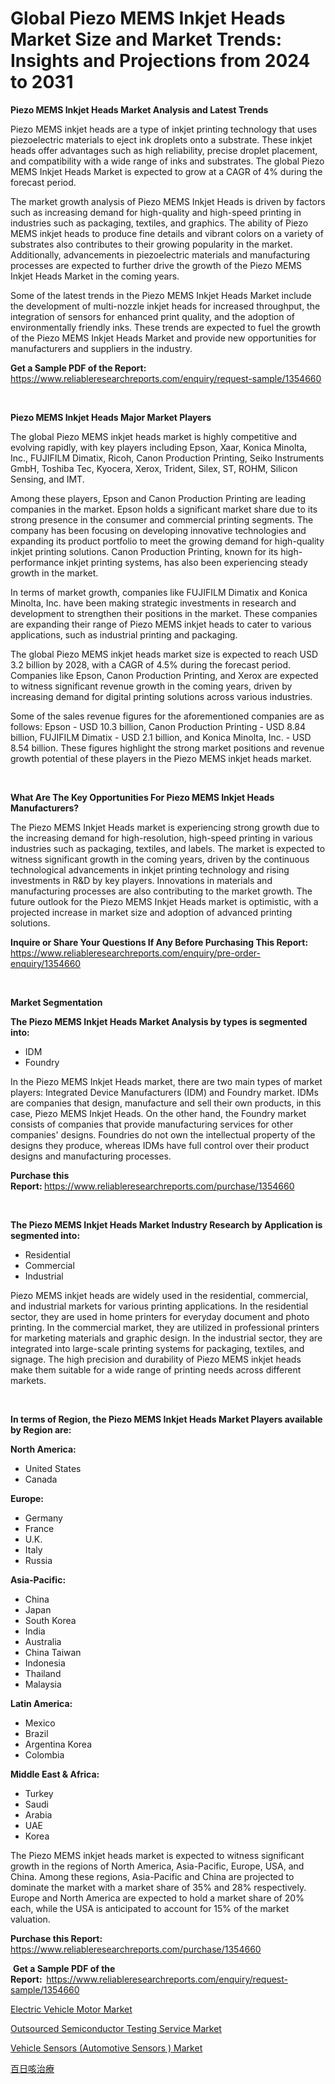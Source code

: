 <p><h1>Global Piezo MEMS Inkjet Heads Market Size and Market Trends: Insights and Projections from 2024 to 2031</h1></p><p><strong>Piezo MEMS Inkjet Heads Market Analysis and Latest Trends</strong></p>
<p><p>Piezo MEMS inkjet heads are a type of inkjet printing technology that uses piezoelectric materials to eject ink droplets onto a substrate. These inkjet heads offer advantages such as high reliability, precise droplet placement, and compatibility with a wide range of inks and substrates. The global Piezo MEMS Inkjet Heads Market is expected to grow at a CAGR of 4% during the forecast period.</p><p>The market growth analysis of Piezo MEMS Inkjet Heads is driven by factors such as increasing demand for high-quality and high-speed printing in industries such as packaging, textiles, and graphics. The ability of Piezo MEMS inkjet heads to produce fine details and vibrant colors on a variety of substrates also contributes to their growing popularity in the market. Additionally, advancements in piezoelectric materials and manufacturing processes are expected to further drive the growth of the Piezo MEMS Inkjet Heads Market in the coming years.</p><p>Some of the latest trends in the Piezo MEMS Inkjet Heads Market include the development of multi-nozzle inkjet heads for increased throughput, the integration of sensors for enhanced print quality, and the adoption of environmentally friendly inks. These trends are expected to fuel the growth of the Piezo MEMS Inkjet Heads Market and provide new opportunities for manufacturers and suppliers in the industry.</p></p>
<p><strong>Get a Sample PDF of the Report:&nbsp;</strong> <a href="https://www.reliableresearchreports.com/enquiry/request-sample/1354660">https://www.reliableresearchreports.com/enquiry/request-sample/1354660</a></p>
<p>&nbsp;</p>
<p><strong>Piezo MEMS Inkjet Heads Major Market Players</strong></p>
<p><p>The global Piezo MEMS inkjet heads market is highly competitive and evolving rapidly, with key players including Epson, Xaar, Konica Minolta, Inc., FUJIFILM Dimatix, Ricoh, Canon Production Printing, Seiko Instruments GmbH, Toshiba Tec, Kyocera, Xerox, Trident, Silex, ST, ROHM, Silicon Sensing, and IMT.</p><p>Among these players, Epson and Canon Production Printing are leading companies in the market. Epson holds a significant market share due to its strong presence in the consumer and commercial printing segments. The company has been focusing on developing innovative technologies and expanding its product portfolio to meet the growing demand for high-quality inkjet printing solutions. Canon Production Printing, known for its high-performance inkjet printing systems, has also been experiencing steady growth in the market.</p><p>In terms of market growth, companies like FUJIFILM Dimatix and Konica Minolta, Inc. have been making strategic investments in research and development to strengthen their positions in the market. These companies are expanding their range of Piezo MEMS inkjet heads to cater to various applications, such as industrial printing and packaging.</p><p>The global Piezo MEMS inkjet heads market size is expected to reach USD 3.2 billion by 2028, with a CAGR of 4.5% during the forecast period. Companies like Epson, Canon Production Printing, and Xerox are expected to witness significant revenue growth in the coming years, driven by increasing demand for digital printing solutions across various industries.</p><p>Some of the sales revenue figures for the aforementioned companies are as follows: Epson - USD 10.3 billion, Canon Production Printing - USD 8.84 billion, FUJIFILM Dimatix - USD 2.1 billion, and Konica Minolta, Inc. - USD 8.54 billion. These figures highlight the strong market positions and revenue growth potential of these players in the Piezo MEMS inkjet heads market.</p></p>
<p>&nbsp;</p>
<p><strong>What Are The Key Opportunities For Piezo MEMS Inkjet Heads Manufacturers?</strong></p>
<p><p>The Piezo MEMS Inkjet Heads market is experiencing strong growth due to the increasing demand for high-resolution, high-speed printing in various industries such as packaging, textiles, and labels. The market is expected to witness significant growth in the coming years, driven by the continuous technological advancements in inkjet printing technology and rising investments in R&D by key players. Innovations in materials and manufacturing processes are also contributing to the market growth. The future outlook for the Piezo MEMS Inkjet Heads market is optimistic, with a projected increase in market size and adoption of advanced printing solutions.</p></p>
<p><strong>Inquire or Share Your Questions If Any Before Purchasing This Report:</strong> <a href="https://www.reliableresearchreports.com/enquiry/pre-order-enquiry/1354660">https://www.reliableresearchreports.com/enquiry/pre-order-enquiry/1354660</a></p>
<p>&nbsp;</p>
<p><strong>Market Segmentation</strong></p>
<p><strong>The Piezo MEMS Inkjet Heads Market Analysis by types is segmented into:</strong></p>
<p><ul><li>IDM</li><li>Foundry</li></ul></p>
<p><p>In the Piezo MEMS Inkjet Heads market, there are two main types of market players: Integrated Device Manufacturers (IDM) and Foundry market. IDMs are companies that design, manufacture and sell their own products, in this case, Piezo MEMS Inkjet Heads. On the other hand, the Foundry market consists of companies that provide manufacturing services for other companies' designs. Foundries do not own the intellectual property of the designs they produce, whereas IDMs have full control over their product designs and manufacturing processes.</p></p>
<p><strong>Purchase this Report:&nbsp;</strong><a href="https://www.reliableresearchreports.com/purchase/1354660">https://www.reliableresearchreports.com/purchase/1354660</a></p>
<p>&nbsp;</p>
<p><strong>The Piezo MEMS Inkjet Heads Market Industry Research by Application is segmented into:</strong></p>
<p><ul><li>Residential</li><li>Commercial</li><li>Industrial</li></ul></p>
<p><p>Piezo MEMS inkjet heads are widely used in the residential, commercial, and industrial markets for various printing applications. In the residential sector, they are used in home printers for everyday document and photo printing. In the commercial market, they are utilized in professional printers for marketing materials and graphic design. In the industrial sector, they are integrated into large-scale printing systems for packaging, textiles, and signage. The high precision and durability of Piezo MEMS inkjet heads make them suitable for a wide range of printing needs across different markets.</p></p>
<p>&nbsp;</p>
<p><strong>In terms of Region, the Piezo MEMS Inkjet Heads Market Players available by Region are:</strong></p>
<p>
    <p> <strong> North America: </strong>
        <ul>
            <li>United States</li>
            <li>Canada</li>
        </ul>
        </p> 
    <p> <strong> Europe: </strong>
        <ul>
            <li>Germany</li>
            <li>France</li>
            <li>U.K.</li>
            <li>Italy</li>
            <li>Russia</li>
        </ul>
        </p> 
    <p> <strong> Asia-Pacific: </strong>
        <ul>
            <li>China</li>
            <li>Japan</li>
            <li>South Korea</li>
            <li>India</li>
            <li>Australia</li>
            <li>China Taiwan</li>
            <li>Indonesia</li>
            <li>Thailand</li>
            <li>Malaysia</li>
        </ul>
        </p> 
    <p> <strong> Latin America: </strong>
        <ul>
            <li>Mexico</li>
            <li>Brazil</li>
            <li>Argentina Korea</li>
            <li>Colombia</li>
        </ul>
        </p> 
    <p> <strong> Middle East & Africa: </strong>
        <ul>
            <li>Turkey</li>
            <li>Saudi</li>
            <li>Arabia</li>
            <li>UAE</li>
            <li>Korea</li>
        </ul>
    </p>
    </p>
<p><p>The Piezo MEMS inkjet heads market is expected to witness significant growth in the regions of North America, Asia-Pacific, Europe, USA, and China. Among these regions, Asia-Pacific and China are projected to dominate the market with a market share of 35% and 28% respectively. Europe and North America are expected to hold a market share of 20% each, while the USA is anticipated to account for 15% of the market valuation.</p></p>
<p><strong>Purchase this Report: </strong><a href="https://www.reliableresearchreports.com/purchase/1354660">https://www.reliableresearchreports.com/purchase/1354660</a></p>
<p>&nbsp;<strong>Get a Sample PDF of the Report:&nbsp;&nbsp;</strong><a href="https://www.reliableresearchreports.com/enquiry/request-sample/1354660">https://www.reliableresearchreports.com/enquiry/request-sample/1354660</a></p>
<p><strong></strong></p>
<p><p><a href="https://www.linkedin.com/pulse/electric-vehicle-motor-market-size-growth-segmentation-regional-u5zwc?trackingId=hbXkZOVI9%2BYvxcHWW2oZ0w%3D%3D">Electric Vehicle Motor Market</a></p><p><a href="https://github.com/RickHolmes3/Market-Research-Report-List-4/blob/main/outsourced-semiconductor-testing-service-market.md">Outsourced Semiconductor Testing Service Market</a></p><p><a href="https://www.linkedin.com/pulse/vehicle-sensors-automotive-market-centers-aspects-growth-v26mc?trackingId=UZqdT7jlCWxIAerdjxfF%2BQ%3D%3D">Vehicle Sensors (Automotive Sensors ) Market</a></p><p><a href="https://github.com/zekaoe592392/Market-Research-Report-List-1/blob/main/396105813829.md">百日咳治療</a></p></p>